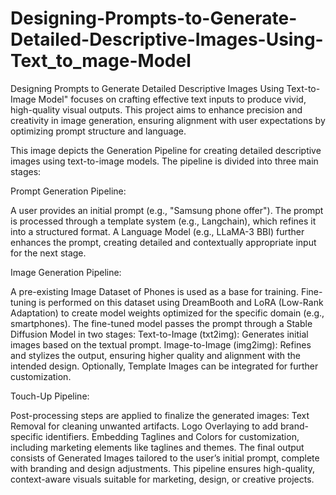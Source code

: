 # Designing-Prompts-to-Generate-Detailed-Descriptive-Images-Using-Text_to_mage-Model
Designing Prompts to Generate Detailed Descriptive Images Using Text-to-Image Model" focuses on crafting effective text inputs to produce vivid, high-quality visual outputs. This project aims to enhance precision and creativity in image generation, ensuring alignment with user expectations by optimizing prompt structure and language.

This image depicts the Generation Pipeline for creating detailed descriptive images using text-to-image models. The pipeline is divided into three main stages:

Prompt Generation Pipeline:

A user provides an initial prompt (e.g., "Samsung phone offer").
The prompt is processed through a template system (e.g., Langchain), which refines it into a structured format.
A Language Model (e.g., LLaMA-3 BBI) further enhances the prompt, creating detailed and contextually appropriate input for the next stage.

Image Generation Pipeline:

A pre-existing Image Dataset of Phones is used as a base for training.
Fine-tuning is performed on this dataset using DreamBooth and LoRA (Low-Rank Adaptation) to create model weights optimized for the specific domain (e.g., smartphones).
The fine-tuned model passes the prompt through a Stable Diffusion Model in two stages:
Text-to-Image (txt2img): Generates initial images based on the textual prompt.
Image-to-Image (img2img): Refines and stylizes the output, ensuring higher quality and alignment with the intended design.
Optionally, Template Images can be integrated for further customization.

Touch-Up Pipeline:

Post-processing steps are applied to finalize the generated images:
Text Removal for cleaning unwanted artifacts.
Logo Overlaying to add brand-specific identifiers.
Embedding Taglines and Colors for customization, including marketing elements like taglines and themes.
The final output consists of Generated Images tailored to the user’s initial prompt, complete with branding and design adjustments. This pipeline ensures high-quality, context-aware visuals suitable for marketing, design, or creative projects.
